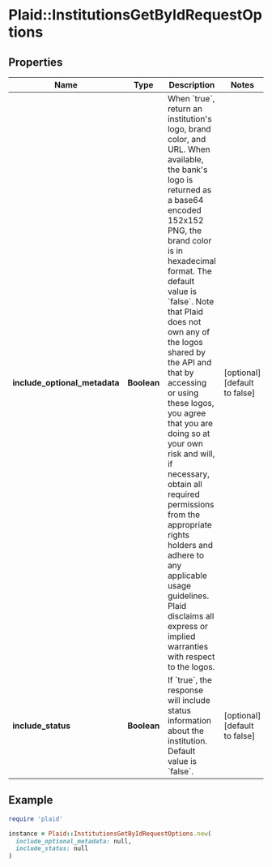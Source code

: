 # Plaid::InstitutionsGetByIdRequestOptions

## Properties

| Name | Type | Description | Notes |
| ---- | ---- | ----------- | ----- |
| **include_optional_metadata** | **Boolean** | When &#x60;true&#x60;, return an institution&#39;s logo, brand color, and URL. When available, the bank&#39;s logo is returned as a base64 encoded 152x152 PNG, the brand color is in hexadecimal format. The default value is &#x60;false&#x60;.  Note that Plaid does not own any of the logos shared by the API and that by accessing or using these logos, you agree that you are doing so at your own risk and will, if necessary, obtain all required permissions from the appropriate rights holders and adhere to any applicable usage guidelines. Plaid disclaims all express or implied warranties with respect to the logos. | [optional][default to false] |
| **include_status** | **Boolean** | If &#x60;true&#x60;, the response will include status information about the institution. Default value is &#x60;false&#x60;. | [optional][default to false] |

## Example

```ruby
require 'plaid'

instance = Plaid::InstitutionsGetByIdRequestOptions.new(
  include_optional_metadata: null,
  include_status: null
)
```

